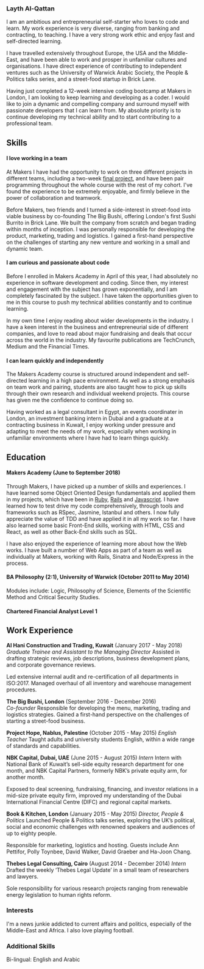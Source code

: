 ### Layth Al-Qattan

I am an ambitious and entrepreneurial self-starter who loves to code and learn. My work experience is very diverse, ranging from banking and contracting, to teaching. I have a very strong work ethic and enjoy fast and self-directed learning.

I have travelled extensively throughout Europe, the USA and the Middle-East, and have been able to work and prosper in unfamiliar cultures and organisations. I have direct experience of contributing to independent ventures such as the University of Warwick Arabic Society, the People & Politics talks series, and a street-food startup in Brick Lane.

Having just completed a 12-week intensive coding bootcamp at Makers in London, I am looking to keep learning and developing as a coder. I would like to join a dynamic and compelling company and surround myself with passionate developers that I can learn from. My absolute priority is to continue developing my technical ability and to start contributing to a professional team. 

## Skills

#### I love working in a team

At Makers I have had the opportunity to work on three different projects in different teams, including a two-week [final project](https://https://github.com/laythq/array_of_sunshine), and have been pair programming throughout the whole course with the rest of my cohort. I've found the experience to be extremely enjoyable, and firmly believe in the power of collaboration and teamwork. 

Before Makers, two friends and I turned a side-interest in street-food into viable business by co-founding The Big Bushi, offering London's first Sushi Burrito in Brick Lane. We built the company from scratch and began trading within months of inception. I was personally responsible for developing the product, marketing, trading and logistics. I gained a first-hand perspective on the challenges of starting any new venture and working in a small and dynamic team.

#### I am curious and passionate about code

Before I enrolled in Makers Academy in April of this year, I had absolutely no experience in software development and coding. Since then, my interest and engagement with the subject has grown exponentially, and I am completely fascinated by the subject. I have taken the opportunities given to me in this course to push my technical abilities constantly and to continue learning.

In my own time I enjoy reading about wider developments in the industry. I have a keen interest in the business and entrepreneurial side of different companies, and love to read about major fundraising and deals that occur across the world in the industry. My favourite publications are TechCrunch, Medium and the Financial Times.

#### I can learn quickly and independently

The Makers Academy course is structured around independent and self-directed learning in a high pace environment. As well as a strong emphasis on team work and pairing, students are also taught how to pick up skills through their own research and individual weekend projects. This course has given me the confidence to continue doing so. 

Having worked as a legal consultant in Egypt, an events coordinater in London, an investment banking intern in Dubai and a graduate at a contracting business in Kuwait, I enjoy working under pressure and adapting to meet the needs of my work, especially when working in unfamiliar environments where I have had to learn things quickly. 

## Education

#### Makers Academy (June to September 2018)

Through Makers, I have picked up a number of skills and experiences. I have learned some Object Oriented Design fundamentals and applied them in my projects, which have been in [Ruby](https://https://github.com/laythq/MakersBnB), [Rails](https://https://github.com/laythq/acebook-nice-team) and [Javascript](https://https://github.com/laythq/NotesApp). I have learned how to test drive my code comprehensively, through tools and frameworks such as RSpec, Jasmine, Istanbul and others. I now fully appreciate the value of TDD and have applied it in all my work so far. I have also learned some basic Front-End skills, working with HTML, CSS and React, as well as other Back-End skills such as SQL. 

I have also enjoyed the experience of learning more about how the Web works. I have built a number of Web Apps as part of a team as well as individually at Makers, working with Rails, Sinatra and Node/Express in the process. 

#### BA Philosophy (2:1), University of Warwick (October 2011 to May 2014)

Modules include: Logic, Philosophy of Science, Elements of the Scientific Method and Critical Security Studies.

#### Chartered Financial Analyst Level 1

## Work Experience

**Al Hani Construction and Trading, Kuwait** (January 2017 - May 2018)    
*Graduate Trainee and Assistant to the Managing Director*
Assisted in drafting strategic reviews, job descriptions, business development plans, and corporate governance reviews.

Led extensive internal audit and re-certification of all departments in ISO:2017. Managed overhaul of all inventory and warehouse management procedures.

**The Big Bushi, London** (September 2016 - December 2016)   
*Co-founder*
Responsible for developing the menu, marketing, trading and logistics strategies. Gained a first-hand
perspective on the challenges of starting a street-food business.

**Project Hope, Nablus, Palestine** (October 2015 - May 2015)
*English Teacher*
Taught adults and university students English, within a wide range of standards and capabilities.

**NBK Capital, Dubai, UAE** (June 2015 - August 2015)
*Intern*
Intern with National Bank of Kuwait’s sell-side equity research department for one month, and NBK Capital Partners, formerly NBK’s private equity arm, for another month.

Exposed to deal screening, fundraising, financing, and investor relations in a mid-size private equity firm, improved my understanding of the Dubai International Financial Centre (DIFC) and regional capital markets.

**Book & Kitchen, London** (January 2015 - May 2015)
*Director, People & Politics*
Launched People & Politics talks series, exploring the UK’s political, social and economic challenges with renowned speakers and audiences of up to eighty people.

Responsible for marketing, logistics and hosting. Guests include Ann Pettifor, Polly Toynbee, David Walker, David Graeber and Ha-Joon Chang.

**Thebes Legal Consulting, Cairo** (August 2014 - December 2014)
*Intern*
Drafted the weekly ‘Thebes Legal Update’ in a small team of researchers and lawyers.

Sole responsibility for various research projects ranging from renewable energy legislation to human rights reform.

### Interests

I'm a news junkie addicted to current affairs and politics, especially of the Middle-East and Africa. I also love playing football. 

### Additional Skills

Bi-lingual: English and Arabic
